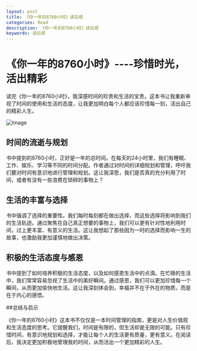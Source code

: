 ```yaml
---
layout: post
title: 《你一年的8760小时》读后感
categories: Read
description: 《你一年的8760小时》读后感
keywords: 读后感
---
```


# 《你一年的8760小时》----珍惜时光，活出精彩

读完《你一年的8760小时》，我深感时间的珍贵和生活的宝贵。这本书让我重新审视了时间的使用和生活的态度，让我更加明白每个人都应该珍惜每一刻，活出自己的精彩人生。

![image](https://github.com/weakchen007/aiwv.github.io/assets/58799395/8d6ab06d-6105-4b1a-8068-816f53a61a38)

## 时间的流逝与规划

书中提到的8760小时，正好是一年的总时间。在每天的24小时里，我们有睡眠、工作、娱乐、学习等不同的时间分配。作者通过对时间的详细规划和管理，呼吁我们要对时间有意识地进行管理和规划。这让我深思，我们是否真的充分利用了时间，或者有没有一些浪费在琐碎的事物上？

## 生活的丰富与选择

书中强调了选择的重要性。我们每时每刻都在做出选择，而这些选择将影响到我们的生活轨迹。通过聚焦在自己真正想要的事物上，我们可以更有针对性地利用时间，过上更丰富、有意义的生活。这让我想起了那些因为一时的选择而影响一生的故事，也激励我更加谨慎地做出决策。

## 积极的生活态度与感恩

书中提到了如何培养积极的生活态度，以及如何感恩生活中的点滴。在忙碌的生活中，我们常常容易忽视了生活中的美好瞬间。通过感恩，我们可以更加珍惜每一个瞬间，从而更加愉快地生活。这让我深刻体会到，幸福并不在于外在的物质，而是在于内心的感悟。

##总结与启示

《你一年的8760小时》这本书不仅仅是一本时间管理的指南，更是对人生价值观和生活态度的思考。它提醒我们，时间是有限的，但生活却是无限的可能。只有珍惜时间，有意识地规划和选择，才能让每个人的生活更有质量，更有意义。在阅读后，我决定更加积极地管理我的时间，从而活出一个更加精彩的人生。
